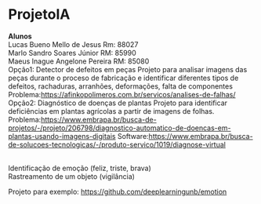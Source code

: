 # ProjetoIA

<b>Alunos</b><br>
Lucas Bueno Mello de Jesus Rm: 88027<br>
Marlo Sandro Soares Júnior RM: 85990<br>
Maeus Inague Angelone Pereira RM: 85080<br>
Opção1: Detector de defeitos em peças
Projeto para analisar imagens das peças durante o proceso de fabricação e identificar diferentes tipos de defeitos, rachaduras, arranhões, deformações, falta de componentes
Problema:https://afinkopolimeros.com.br/servicos/analises-de-falhas/
<br>
Opção2: Diagnóstico de doenças de plantas
Projeto para identificar deficiências em plantas agrícolas a partir de imagens de folhas.
Problema:https://www.embrapa.br/busca-de-projetos/-/projeto/206798/diagnostico-automatico-de-doencas-em-plantas-usando-imagens-digitais
Software:https://www.embrapa.br/busca-de-solucoes-tecnologicas/-/produto-servico/1019/diagnose-virtual

<br>
Identificação de emoção (feliz, triste, brava)

<br>
Rastreamento de um objeto (vigilância)

Projeto para exemplo: https://github.com/deeplearningunb/emotion
